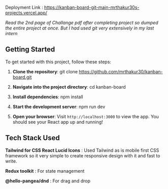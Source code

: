 Deployment Link : https://kanban-board-git-main-mrthakur30s-projects.vercel.app/

*Read the 2nd page of Challange pdf after completing project so dumped the entire project at once. But I had used git very extensively in my last intern*  

## Getting Started

To get started with this project, follow these steps:

1. **Clone the repository**: 
git clone https://github.com/mrthakur30/kanban-board.git

2. **Navigate into the project directory**:
cd kanban-board

3. **Install dependencies**:
npm install

4. **Start the development server**:
npm run dev

5. **Open your browser**:
Visit `http://localhost:3000` to view the app. You should see your React app up and running!


## Tech Stack Used

**Tailwind for CSS React Lucid Icons** : Used Tailwind as is mobile first CSS framework so it very simple to create responsive design with it and fast to write.

**Redux toolkit** : For state management

**@hello-pangea/dnd**  : For drag and drop